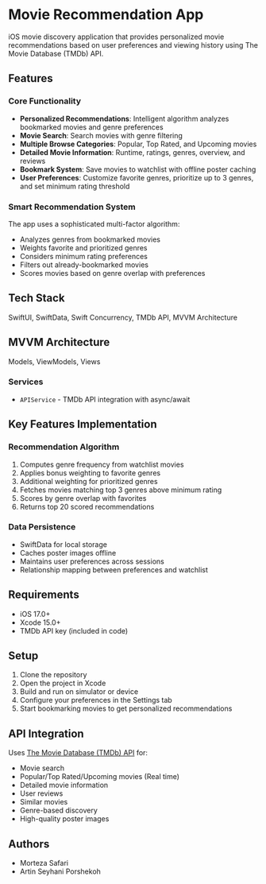 # Movie Recommendation App

iOS movie discovery application that provides personalized movie recommendations based on user preferences and viewing history using The Movie Database (TMDb) API.

## Features

### Core Functionality
- **Personalized Recommendations**: Intelligent algorithm analyzes bookmarked movies and genre preferences
- **Movie Search**: Search movies with genre filtering
- **Multiple Browse Categories**: Popular, Top Rated, and Upcoming movies
- **Detailed Movie Information**: Runtime, ratings, genres, overview, and reviews
- **Bookmark System**: Save movies to watchlist with offline poster caching
- **User Preferences**: Customize favorite genres, prioritize up to 3 genres, and set minimum rating threshold

### Smart Recommendation System
The app uses a sophisticated multi-factor algorithm:
- Analyzes genres from bookmarked movies
- Weights favorite and prioritized genres
- Considers minimum rating preferences
- Filters out already-bookmarked movies
- Scores movies based on genre overlap with preferences

## Tech Stack
SwiftUI, SwiftData, Swift Concurrency, TMDb API, MVVM Architecture

## MVVM Architecture
Models, ViewModels, Views

### Services
- `APIService` - TMDb API integration with async/await

## Key Features Implementation

### Recommendation Algorithm
1. Computes genre frequency from watchlist movies
2. Applies bonus weighting to favorite genres
3. Additional weighting for prioritized genres
4. Fetches movies matching top 3 genres above minimum rating
5. Scores by genre overlap with favorites
6. Returns top 20 scored recommendations

### Data Persistence
- SwiftData for local storage
- Caches poster images offline
- Maintains user preferences across sessions
- Relationship mapping between preferences and watchlist

## Requirements

- iOS 17.0+
- Xcode 15.0+
- TMDb API key (included in code)

## Setup

1. Clone the repository
2. Open the project in Xcode
3. Build and run on simulator or device
4. Configure your preferences in the Settings tab
5. Start bookmarking movies to get personalized recommendations

## API Integration

Uses [The Movie Database (TMDb) API](https://www.themoviedb.org/documentation/api) for:
- Movie search
- Popular/Top Rated/Upcoming movies (Real time)
- Detailed movie information
- User reviews
- Similar movies
- Genre-based discovery
- High-quality poster images

## Authors
- Morteza Safari
- Artin Seyhani Porshekoh
